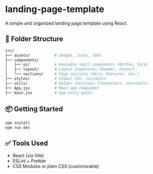 # landing-page-template

A simple and organized landing page template using React.

## 🚀 Folder Structure

```bash
src/
├── assets/           # Images, icons, SVGs
├── components/
│   ├── ui/           # Reusable small components (Button, Card)
│   ├── layout/       # Layout components (Header, Footer)
│   └── sections/     # Page sections (Hero, Features, etc.)
├── styles/           # Global CSS, variables
├── utils/            # Helper functions (formatters, constants)
├── App.jsx           # Main app component
├── main.jsx          # App entry point

```

## 📦 Getting Started

```bash
npm install
npm run dev
````

## ✅ Tools Used

* React (via Vite)
* ESLint + Prettier
* CSS Modules or plain CSS (customizable)
